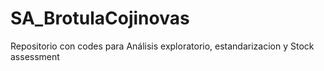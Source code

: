 # SA_BrotulaCojinovas
Repositorio con codes para Análisis exploratorio, estandarizacion y Stock assessment
